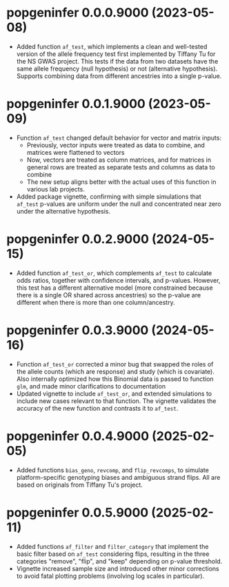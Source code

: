 # popgeninfer 0.0.0.9000 (2023-05-08)

- Added function `af_test`, which implements a clean and well-tested version of the allele frequency test first implemented by Tiffany Tu for the NS GWAS project.  This tests if the data from two datasets have the same allele frequency (null hypothesis) or not (alternative hypothesis).  Supports combining data from different ancestries into a single p-value.

# popgeninfer 0.0.1.9000 (2023-05-09)

- Function `af_test` changed default behavior for vector and matrix inputs:
  - Previously, vector inputs were treated as data to combine, and matrices were flattened to vectors
  - Now, vectors are treated as column matrices, and for matrices in general rows are treated as separate tests and columns as data to combine
  - The new setup aligns better with the actual uses of this function in various lab projects.
- Added package vignette, confirming with simple simulations that `af_test` p-values are uniform under the null and concentrated near zero under the alternative hypothesis.

# popgeninfer 0.0.2.9000 (2024-05-15)

- Added function `af_test_or`, which complements `af_test` to calculate odds ratios, together with confidence intervals, and p-values.  However, this test has a different alternative model (more constrained because there is a single OR shared across ancestries) so the p-value are different when there is more than one column/ancestry.

# popgeninfer 0.0.3.9000 (2024-05-16)

- Function `af_test_or` corrected a minor bug that swapped the roles of the allele counts (which are response) and study (which is covariate).  Also internally optimized how this Binomial data is passed to function `glm`, and made minor clarifications to documentation
- Updated vignette to include `af_test_or`, and extended simulations to include new cases relevant to that function.  The vignette validates the accuracy of the new function and contrasts it to `af_test`.

# popgeninfer 0.0.4.9000 (2025-02-05)

- Added functions `bias_geno`, `revcomp`, and `flip_revcomps`, to simulate platform-specific genotyping biases and ambiguous strand flips.  All are based on originals from Tiffany Tu's project.

# popgeninfer 0.0.5.9000 (2025-02-11)

- Added functions `af_filter` and `filter_category` that implement the basic filter based on `af_test` considering flips, resulting in the three categories "remove", "flip", and "keep" depending on p-value threshold.
- Vignette increased sample size and introduced other minor corrections to avoid fatal plotting problems (involving log scales in particular).
